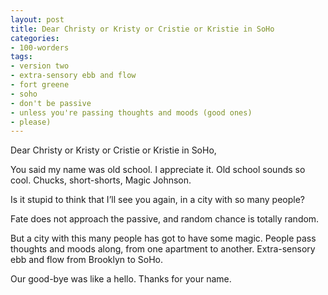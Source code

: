 ```yaml
---
layout: post
title: Dear Christy or Kristy or Cristie or Kristie in SoHo
categories:
- 100-worders
tags:
- version two
- extra-sensory ebb and flow
- fort greene
- soho
- don't be passive
- unless you're passing thoughts and moods (good ones)
- please)
---
```

Dear Christy or Kristy or Cristie or Kristie in SoHo,

You said my name was old school. I appreciate it. Old school sounds so cool. Chucks, short-shorts, Magic Johnson.

Is it stupid to think that I’ll see you again, in a city with so many people?

Fate does not approach the passive, and random chance is totally random.

But a city with this many people has got to have some magic. People pass thoughts and moods along, from one apartment to another. Extra-sensory ebb and flow from Brooklyn to SoHo.

Our good-bye was like a hello. Thanks for your name. 

